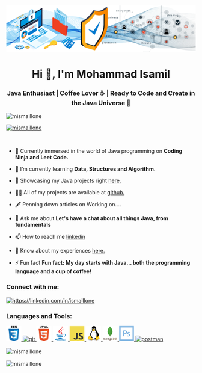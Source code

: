 <img src="https://github.com/mismaillone/ctf-writeups/blob/main/cybersecurity-banner.png?raw=true">
<h1 align="center">Hi 👋, I'm Mohammad Isamil</h1>
<h3 align="center">Java Enthusiast | Coffee Lover ☕ | Ready to Code and Create in the Java Universe 🚀</h3>

<p align="left"> <img src="https://komarev.com/ghpvc/?username=mismaillone&label=Profile%20views&color=0e75b6&style=flat" alt="mismaillone" /> </p>

<p align="left"> <a href="https://github.com/ryo-ma/github-profile-trophy"><img src="https://github-profile-trophy.vercel.app/?username=mismaillone" alt="mismaillone" /></a> </p>

<p align="left"> <a href="https://twitter.com/" target="blank"><img src="https://img.shields.io/twitter/follow/?logo=twitter&style=for-the-badge" alt="" /></a> </p>

- 🔭 Currently immersed in the world of Java programming on **Coding Ninja and Leet Code.**

- 🌱 I’m currently learning **Data, Structures and Algorithm.**

- 👯 Showcasing my Java projects right [here.](https://github.com/mismaillone)

- 👨‍💻 All of my projects are available at [github.](github.)

- 🖋️ Penning down articles on Working on....

- 💬 Ask me about **Let's have a chat about all things Java, from fundamentals**

- 📫 How to reach me [linkedin](https://linkedin.com/in/ismaillone)

- 📄 Know about my experiences [here.](https://mismaillone.github.io/portfolio/assets/Mohammad_resume.pdf)
- ⚡ Fun fact **Fun fact: My day starts with Java... both the programming language and a cup of coffee!**

<h3 align="left">Connect with me:</h3>
<p align="left">
<a href="https://linkedin.com/in/https://linkedin.com/in/ismaillone" target="blank"><img align="center" src="https://raw.githubusercontent.com/rahuldkjain/github-profile-readme-generator/master/src/images/icons/Social/linked-in-alt.svg" alt="https://linkedin.com/in/ismaillone" height="30" width="40" /></a>
</p>

<h3 align="left">Languages and Tools:</h3>
<p align="left"> <a href="https://www.w3schools.com/css/" target="_blank" rel="noreferrer"> <img src="https://raw.githubusercontent.com/devicons/devicon/master/icons/css3/css3-original-wordmark.svg" alt="css3" width="40" height="40"/> </a> <a href="https://git-scm.com/" target="_blank" rel="noreferrer"> <img src="https://www.vectorlogo.zone/logos/git-scm/git-scm-icon.svg" alt="git" width="40" height="40"/> </a> <a href="https://www.w3.org/html/" target="_blank" rel="noreferrer"> <img src="https://raw.githubusercontent.com/devicons/devicon/master/icons/html5/html5-original-wordmark.svg" alt="html5" width="40" height="40"/> </a> <a href="https://www.java.com" target="_blank" rel="noreferrer"> <img src="https://raw.githubusercontent.com/devicons/devicon/master/icons/java/java-original.svg" alt="java" width="40" height="40"/> </a> <a href="https://developer.mozilla.org/en-US/docs/Web/JavaScript" target="_blank" rel="noreferrer"> <img src="https://raw.githubusercontent.com/devicons/devicon/master/icons/javascript/javascript-original.svg" alt="javascript" width="40" height="40"/> </a> <a href="https://www.linux.org/" target="_blank" rel="noreferrer"> <img src="https://raw.githubusercontent.com/devicons/devicon/master/icons/linux/linux-original.svg" alt="linux" width="40" height="40"/> </a> <a href="https://www.mongodb.com/" target="_blank" rel="noreferrer"> <img src="https://raw.githubusercontent.com/devicons/devicon/master/icons/mongodb/mongodb-original-wordmark.svg" alt="mongodb" width="40" height="40"/> </a> <a href="https://www.photoshop.com/en" target="_blank" rel="noreferrer"> <img src="https://raw.githubusercontent.com/devicons/devicon/master/icons/photoshop/photoshop-line.svg" alt="photoshop" width="40" height="40"/> </a> <a href="https://postman.com" target="_blank" rel="noreferrer"> <img src="https://www.vectorlogo.zone/logos/getpostman/getpostman-icon.svg" alt="postman" width="40" height="40"/> </a> </p>

<p><img align="center" src="https://github-readme-stats.vercel.app/api/top-langs?username=mismaillone&show_icons=true&locale=en&layout=compact" alt="mismaillone" /></p>

<p><img align="center" src="https://github-readme-streak-stats.herokuapp.com/?user=mismaillone&" alt="mismaillone" /></p>

